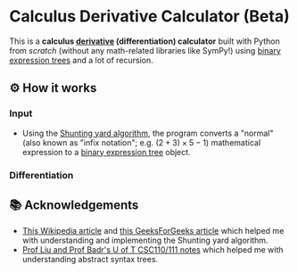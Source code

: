 # Calculus Derivative Calculator (Beta)
This is a **calculus [derivative](https://en.wikipedia.org/wiki/Derivative) (differentiation) calculator** built with Python from *scratch* (without any math-related libraries like SymPy!) using [binary expression trees](https://en.wikipedia.org/wiki/Binary_expression_tree) and a lot of recursion.

## ⚙ How it works
### Input
- Using the [Shunting yard algorithm](https://en.wikipedia.org/wiki/Shunting_yard_algorithm), the program converts a "normal" (also known as "infix notation"; e.g. $(2 + 3) \times 5 - 1$) mathematical expression to a [binary expression tree](https://en.wikipedia.org/wiki/Binary_expression_tree) object.
### Differentiation

## 📚 Acknowledgements
- [This Wikipedia article](https://en.wikipedia.org/wiki/Binary_expression_tree) and [this GeeksForGeeks article](https://www.geeksforgeeks.org/program-to-convert-infix-notation-to-expression-tree/) which helped me with understanding and implementing the Shunting yard algorithm.
- [Prof Liu and Prof Badr's U of T CSC110/111 notes](https://www.teach.cs.toronto.edu/~csc110y/fall/notes/) which helped me with understanding abstract syntax trees.
